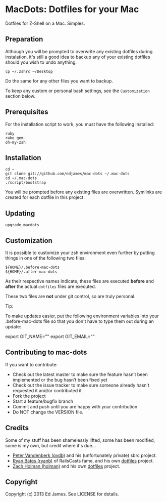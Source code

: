 MacDots: Dotfiles for your Mac
==============================

Dotfiles for Z-Shell on a Mac. Simples.

Preparation
-----------
Although you will be prompted to overwrite any existing dotfiles during instalation, it's still a good idea to backup any of your existing dotfiles should you wish to undo anything.

    cp ~/.zshrc ~/Desktop

Do the same for any other files you want to backup.

To keep any custom or personal bash settings, see the `Customization` section below.

Prerequisites
-------------
For the installation script to work, you must have the following installed:

    ruby
    rake gem
    oh-my-zsh

Installation
------------
    cd ~
    git clone git://github.com/edjames/mac-dots ~/.mac-dots
    cd ~/.mac-dots
    ./script/bootstrap

You will be prompted before any existing files are overwritten. Symlinks are created for each dotfile in this project.

Updating
--------
    upgrade_macdots

Customization
-------------
It is possible to customize your zsh environment even further by putting things in one of the following two files:

    ${HOME}/.before-mac-dots
    ${HOME}/.after-mac-dots

As their respective names indicate, these files are executed **before** and **after** the actual `dotfiles` files are executed.

These two files are **not** under git control, so are truly personal.

Tip:

To make updates easier, put the following environment variables into your
.before-mac-dots file so that you don't have to type them out during an update:

export GIT_NAME="<your name>"
export GIT_EMAIL="<your email>"

Contributing to mac-dots
------------------------
If you want to contribute:

* Check out the latest master to make sure the feature hasn’t been implemented or the bug hasn’t been fixed yet
* Check out the issue tracker to make sure someone already hasn’t requested it and/or contributed it
* Fork the project
* Start a feature/bugfix branch
* Commit and push until you are happy with your contribution
* Do NOT change the VERSION file.

Credits
-------
Some of my stuff has been shamelessly lifted, some has been modified, some is my own, but credit where it's due...

* [Peter Vandenberk (pvdb)](https://github.com/pvdb) and his (unfortunately private) sbrc project.
* [Ryan Bates (ryanb)](https://github.com/ryanb) of RailsCasts fame, and his own [dotfiles](https://github.com/ryanb/dotfiles) project.
* [Zach Holman (holman)](https://github.com/holman) and his own [dotfiles](https://github.com/holman/dotfiles) project.

Copyright
---------

Copyright (c) 2013 Ed James. See LICENSE for details.
